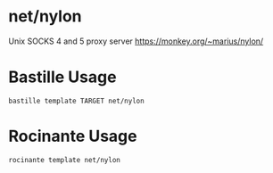 # net/nylon
Unix SOCKS 4 and 5 proxy server
https://monkey.org/~marius/nylon/

# Bastille Usage
```shell
bastille template TARGET net/nylon
```

# Rocinante Usage
```shell
rocinante template net/nylon
```
